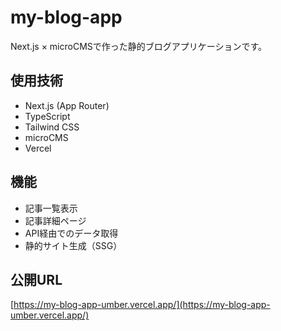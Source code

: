 # my-blog-app

Next.js × microCMSで作った静的ブログアプリケーションです。

## 使用技術

- Next.js (App Router)
- TypeScript
- Tailwind CSS
- microCMS
- Vercel

## 機能

- 記事一覧表示
- 記事詳細ページ
- API経由でのデータ取得
- 静的サイト生成（SSG）

## 公開URL

[https://my-blog-app-umber.vercel.app/](https://my-blog-app-umber.vercel.app/)
